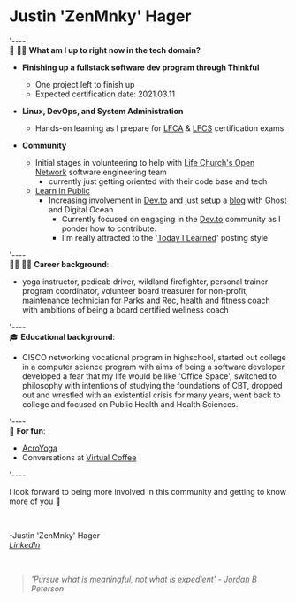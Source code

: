 # Justin 'ZenMnky' Hager

'----   
📍 👨‍💻  **What am I up to right now in the tech domain?**

- **Finishing up a fullstack software dev program through Thinkful**
    - One project left to finish up
    - Expected certification date: 2021.03.11

 - **Linux, DevOps, and System Administration** 
    - Hands-on learning as I prepare for [LFCA](https://training.linuxfoundation.org/certification/certified-it-associate/) & [LFCS](https://training.linuxfoundation.org/certification/linux-foundation-certified-sysadmin-lfcs/) certification exams
    
- **Community**
     - Initial stages in volunteering to help with [Life Church's Open Network](https://open.life.church/) software engineering team
        - currently just getting oriented with their code base and tech
    -  [Learn In Public](https://www.swyx.io/learn-in-public/)
         -  Increasing involvement in [Dev.to](https://dev.to/zenmnky) and just setup a [blog](https://blog.justinhager.codes/) with Ghost and Digital Ocean
            - Currently focused on engaging in the [Dev.to](https://dev.to/zenmnky) community as I ponder how to contribute. 
            - I'm really attracted to the '[Today I Learned](https://dev.to/jbranchaud/how-i-built-a-learning-machine-45k9)' posting style

'----   
🔨🔥 👨💬 **Career background**:    
 - yoga instructor, pedicab driver, wildland firefighter, personal trainer program coordinator, volunteer board treasurer for non-profit, maintenance technician for Parks and Rec, health and fitness coach with ambitions of being a board certified wellness coach

'----   
🎓 **Educational background**: 
- CISCO networking vocational program in highschool, started out college in a computer science program with aims of being a software developer, developed a fear that my life would be like 'Office Space', switched to philosophy with intentions of studying the foundations of CBT, dropped out and wrestled with an existential crisis for many years, went back to college and focused on Public Health and Health Sciences.


'----   
🤸 **For fun**: 
- [AcroYoga](https://youtu.be/D3JW31Wq2Y0)
- Conversations at [Virtual Coffee](https://virtualcoffee.io/)


'----  

I look forward to being more involved in this community and getting to know more of you 🙇  

<br />

-Justin 'ZenMnky' Hager    
_[LinkedIn](https://www.linkedin.com/in/developerjustinhager/)_

<br />

> _'Pursue what is meaningful, not what is expedient' - Jordan B Peterson_  

<br />
